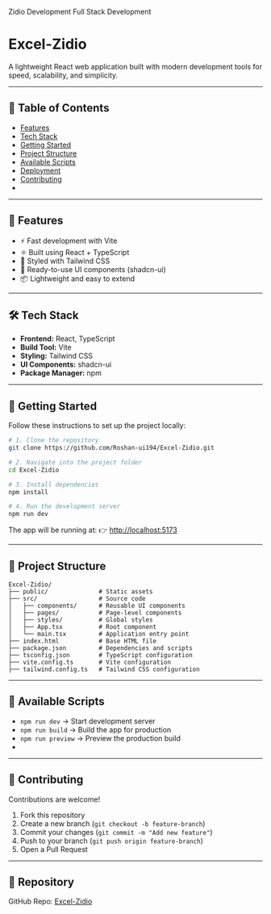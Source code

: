Zidio Development Full Stack Development

# Excel-Zidio

A lightweight React web application built with modern development tools for speed, scalability, and simplicity.

---

## 📖 Table of Contents
- [Features](#-features)
- [Tech Stack](#-tech-stack)
- [Getting Started](#-getting-started)
- [Project Structure](#-project-structure)
- [Available Scripts](#-available-scripts)
- [Deployment](#-deployment)
- [Contributing](#-contributing)
- 
---

## 🚀 Features
- ⚡ Fast development with Vite
- ⚛️ Built using React + TypeScript
- 🎨 Styled with Tailwind CSS
- 🧩 Ready-to-use UI components (shadcn-ui)
- 📦 Lightweight and easy to extend

---

## 🛠 Tech Stack
- **Frontend:** React, TypeScript
- **Build Tool:** Vite
- **Styling:** Tailwind CSS
- **UI Components:** shadcn-ui
- **Package Manager:** npm

---

## 🏁 Getting Started

Follow these instructions to set up the project locally:

```bash
# 1. Clone the repository
git clone https://github.com/Roshan-ui194/Excel-Zidio.git

# 2. Navigate into the project folder
cd Excel-Zidio

# 3. Install dependencies
npm install

# 4. Run the development server
npm run dev
````

The app will be running at:
👉 [http://localhost:5173](http://localhost:5173)

---

## 📂 Project Structure

```
Excel-Zidio/
├── public/              # Static assets
├── src/                 # Source code
│   ├── components/      # Reusable UI components
│   ├── pages/           # Page-level components
│   ├── styles/          # Global styles
│   ├── App.tsx          # Root component
│   └── main.tsx         # Application entry point
├── index.html           # Base HTML file
├── package.json         # Dependencies and scripts
├── tsconfig.json        # TypeScript configuration
├── vite.config.ts       # Vite configuration
├── tailwind.config.ts   # Tailwind CSS configuration
```

---

## 📜 Available Scripts

* `npm run dev` → Start development server
* `npm run build` → Build the app for production
* `npm run preview` → Preview the production build
* 
---

## 🤝 Contributing

Contributions are welcome!

1. Fork this repository
2. Create a new branch (`git checkout -b feature-branch`)
3. Commit your changes (`git commit -m "Add new feature"`)
4. Push to your branch (`git push origin feature-branch`)
5. Open a Pull Request

---
## 🔗 Repository

GitHub Repo: [Excel-Zidio](https://github.com/Roshan-ui194/Excel-Zidio)

```
